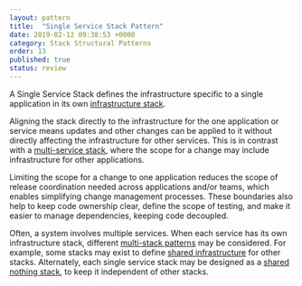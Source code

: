 ```yaml
---
layout: pattern
title:  "Single Service Stack Pattern"
date: 2019-02-12 09:38:53 +0000
category: Stack Structural Patterns
order: 13
published: true
status: review
---
```


A Single Service Stack defines the infrastructure specific to a single application in its own
[infrastructure stack](/patterns/stack-concept/).

Aligning the stack directly to the infrastructure for the one application or service means updates and other changes can be applied to it without directly affecting the infrastructure for other services. This is in contrast with a [multi-service stack](multi-service-stack.html), where the scope for a change may include infrastructure for other applications.

Limiting the scope for a change to one application reduces the scope of release coordination needed across applications and/or teams, which enables simplifying change management processes. These boundaries also help to keep code ownership clear, define the scope of testing, and make it easier to manage dependencies, keeping code decoupled.

Often, a system involves multiple services. When each service has its own infrastructure stack, different [multi-stack patterns](/patterns/multiple-stacks/) may be considered. For example, some stacks may exist to define [shared infrastructure](/patterns/multiple-stacks/shared-infrastructure-stack.html) for other stacks. Alternately, each single service stack may be designed as a [shared nothing stack](/patterns/multiple-stacks/shared-nothing-stack.html), to keep it independent of other stacks.

